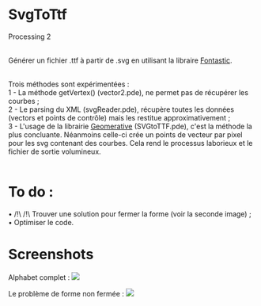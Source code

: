 SvgToTtf
========

Processing 2<br/><br/>

Générer un fichier .ttf à partir de .svg en utilisant la libraire <a href="http://code.andreaskoller.com/libraries/fontastic/" target="_blank">Fontastic</a>.<br/><br/>

Trois méthodes sont expérimentées : <br/>
1 - La méthode getVertex() (vector2.pde), ne permet pas de récupérer les courbes ;<br/>
2 - Le parsing du XML (svgReader.pde), récupère toutes les données (vectors et points de contrôle) mais les restitue   approximativement ;<br/>
3 - L'usage de la librairie <a href="http://www.ricardmarxer.com/geomerative/" target="_blank">Geomerative</a> (SVGtoTTF.pde), c'est la méthode la plus concluante. Néanmoins celle-ci crée un points de vecteur par pixel pour les svg contenant des courbes. Cela rend le processus laborieux et le fichier de sortie volumineux.<br/><br/>
  
To do :
=======
• /!\ /!\ Trouver une solution pour fermer la forme (voir la seconde image) ;<br/>
• Optimiser le code.


Screenshots
===========

Alphabet complet :
<img src="https://github.com/EtienneOz/SvgToTtf/blob/master/Fontes/BasicFract-V1/bin/screenshot.png?raw=true"/>

Le problème de forme non fermée :
<img src="https://github.com/EtienneOz/SvgToTtf/blob/master/Fontes/geomeratest2/bin/screenshot.png?raw=true"/>
